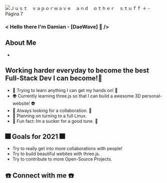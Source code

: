 ![Ｊｕｓｔ　ｖａｐｏｒｗａｖｅ　ａｎｄ　ｏｔｈｅｒ　ｓｔｕｆｆ  ＋ - Página 7](https://user-images.githubusercontent.com/65224451/138826980-485fe4bc-cab1-422b-a430-0f11e09d037e.gif)

### < Hello there I'm Damian - [DaeWave] 🥑 />


## About Me
- 

## Working harder everyday to become the best Full-Stack Dev I can become!💯
- 🥇 Trying to learn anything I can get my hands on! 🥇
- 👽 Currently learning three.js so that I can build a awesome 3D personal-website! 👽
- 🍎 Always looking for a collaboration. 🍎
- 🌵 Planning on turning to a full Linux. 
- 🎵 Fun fact: Im a sucker for a good tune. 🎵

## 🎆 Goals for 2021 🎆
- Try to really get into more collaborations with people!
- Try to build beautiful webites with three.js.
- Try to contribute to more Open-Source Projects.

## ☎️ Connect with me ☎️

